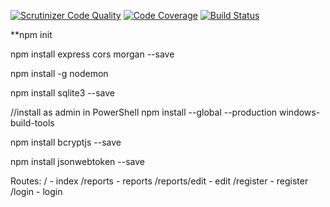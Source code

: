 [![Scrutinizer Code Quality](https://scrutinizer-ci.com/g/Fridasaralinnea/Labmanagement-backend/badges/quality-score.png?b=main)](https://scrutinizer-ci.com/g/Fridasaralinnea/Labmanagement-backend/?branch=main)
[![Code Coverage](https://scrutinizer-ci.com/g/Fridasaralinnea/Labmanagement-backend/badges/coverage.png?b=main)](https://scrutinizer-ci.com/g/Fridasaralinnea/Labmanagement-backend/?branch=main)
[![Build Status](https://scrutinizer-ci.com/g/Fridasaralinnea/Labmanagement-backend/badges/build.png?b=main)](https://scrutinizer-ci.com/g/Fridasaralinnea/Labmanagement-backend/build-status/main)


**npm init

npm install express cors morgan --save

npm install -g nodemon

npm install sqlite3 --save

//install as admin in PowerShell
npm install --global --production windows-build-tools

npm install bcryptjs --save

npm install jsonwebtoken --save

Routes:
/ - index
/reports - reports
/reports/edit - edit
/register - register
/login - login
